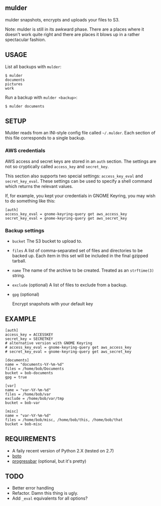 mulder
------

mulder snapshots, encrypts and uploads your files to S3.

Note: mulder is still in its awkward phase. There are a places where
it doesn't work quite right and there are places it blows up in a rather
spectacular fashion.



USAGE
-----

List all backups with `mulder`:

    $ mulder
    documents
    pictures
    work
    

Run a backup with `mulder <backup>`:

    $ mulder documents



SETUP
-----

Mulder reads from an INI-style config file called `~/.mulder`. Each
section of this file corresponds to a single backup.

### AWS credentials

AWS access and secret keys are stored in an `auth` section. The
settings are not so cryptically called `access_key` and `secret_key`.

This section also supports two special settings: `access_key_eval` and
`secret_key_eval`. These settings can be used to specify a shell
command which returns the relevant values.

If, for example, you kept your credentials in GNOME Keyring, you may
wish to do something like this:

    [auth]
    access_key_eval = gnome-keyring-query get aws_access_key
    secret_key_eval = gnome-keyring-query get aws_secret_key


### Backup settings

* `bucket`
   The S3 bucket to upload to.

* `files`
   A list of comma-separated set of files and directories to be backed
   up. Each item in this set will be included in the final gzipped tarball.

* `name`
   The name of the archive to be created. Treated as an `strftime(3)` string.

* `exclude` (optional)
   A list of files to exclude from a backup.

* `gpg` (optional) 

   Encrypt snapshots with your default key



EXAMPLE
-------

    [auth]
    access_key = ACCESSKEY
    secret_key = SECRETKEY
    # alternative version with GNOME Keyring
    # access_key_eval = gnome-keyring-query get aws_access_key
    # secret_key_eval = gnome-keyring-query get aws_secret_key

    [documents]
    name = "documents-%Y-%m-%d"
    files = /home/bob/Documents
    bucket = bob-documents
    gpg = true

    [var]
    name = "var-%Y-%m-%d"
    files = /home/bob/var
    exclude = /home/bob/var/tmp
    bucket = bob-var

    [misc]
    name = "var-%Y-%m-%d"
    files = /home/bob/misc, /home/bob/this, /home/bob/that
    bucket = bob-misc


REQUIREMENTS
------------

* A faily recent version of Python 2.X (tested on 2.7)
* [boto](http://boto.cloudhackers.com/)
* [progressbar](http://pypi.python.org/pypi/progressbar/) (optional, but it's pretty)


TODO
----

* Better error handling
* Refactor. Damn this thing is ugly.
* Add `_eval` equivalents for all options?
